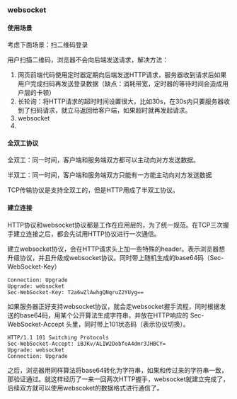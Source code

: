 ### websocket

#### 使用场景
考虑下面场景：扫二维码登录

用户扫描二维码，浏览器不会向后端发送请求，解决方法：

1. 网页前端代码使用定时器定期向后端发送HTTP请求，服务器收到请求后如果用户完成扫码再发送登录数据（缺点：消耗带宽，定时器的等待时间会造成用户层的卡顿）
2. 长轮询：将HTTP请求的超时时间设置很大，比如30s，在30s内只要服务器收到了扫码请求，就立马返回给客户端，如果超时就再发起请求。
3. websocket
4. 
#### 全双工协议
全双工：同一时间，客户端和服务端双方都可以主动向对方发送数据。

半双工：同一时间，客户端和服务端双方只能有一方能主动向对方发送数据

TCP传输协议是支持全双工的，但是HTTP用成了半双工协议。

#### 建立连接
HTTP协议和websocket协议都是工作在应用层的，为了统一规范。在TCP三次握手建立连接之后，都会先试用HTTP协议进行一次通信。

建立websocket协议，会在HTTP请求头上加一些特殊的header。表示浏览器想升级协议，并且升级成websocket协议。同时带上随机生成的base64码（Sec-WebSocket-Key）
~~~shell
Connection: Upgrade
Upgrade: websocket
Sec-WebSocket-Key: T2a6wZlAwhgQNqruZ2YUyg==
~~~

如果服务器正好支持websocket协议，就会走websocket握手流程，同时根据发送的base64码，用某个公开算法生成字符串，并放在HTTP响应的 Sec-WebSocket-Accept 头里，同时带上101状态码（表示协议切换）。

~~~shell
HTTP/1.1 101 Switching Protocols
Sec-WebSocket-Accept: iBJKv/ALIW2DobfoA4dmr3JHBCY=
Upgrade: websocket
Connection: Upgrade
~~~

之后，浏览器用同样算法将base64转化为字符串，如果和传过来的字符串一致，那验证通过。就这样经历了一来一回两次HTTP握手，websocket就建立完成了，后续双方就可以使用webscoket的数据格式进行通信了。